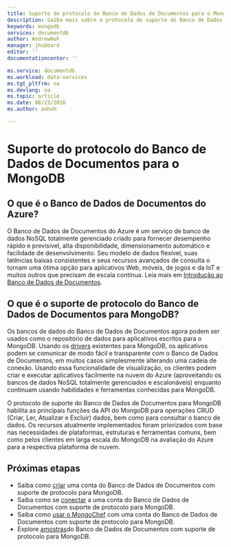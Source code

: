 ```yaml
---
title: Suporte do protocolo do Banco de Dados de Documentos para o MongoDB | Microsoft Docs
description: Saiba mais sobre o protocolo de suporte do Banco de Dados de Documentos para MongoDB, agora disponível na versão de visualização pública.
keywords: mongodb
services: documentdb
author: AndrewHoh
manager: jhubbard
editor: ''
documentationcenter: ''

ms.service: documentdb
ms.workload: data-services
ms.tgt_pltfrm: na
ms.devlang: na
ms.topic: article
ms.date: 08/23/2016
ms.author: anhoh

---
```

# <a name="documentdb-protocol-support-for-mongodb"></a>Suporte do protocolo do Banco de Dados de Documentos para o MongoDB
## <a name="what-is-azure-documentdb?"></a>O que é o Banco de Dados de Documentos do Azure?
O Banco de Dados de Documentos do Azure é um serviço de banco de dados NoSQL totalmente gerenciado criado para fornecer desempenho rápido e previsível, alta disponibilidade, dimensionamento automático e facilidade de desenvolvimento. Seu modelo de dados flexível, suas latências baixas consistentes e seus recursos avançados de consulta o tornam uma ótima opção para aplicativos Web, móveis, de jogos e da IoT e muitos outros que precisam de escala contínua. Leia mais em [Introdução ao Banco de Dados de Documentos](documentdb-introduction.md).

## <a name="what-is-documentdb-protocol-support-for-mongodb?"></a>O que é o suporte de protocolo do Banco de Dados de Documentos para MongoDB?
Os bancos de dados do Banco de Dados de Documentos agora podem ser usados como o repositório de dados para aplicativos escritos para o MongoDB. Usando os [drivers](https://docs.mongodb.org/ecosystem/drivers/) existentes para MongoDB, os aplicativos podem se comunicar de modo fácil e transparente com o Banco de Dados de Documentos, em muitos casos simplesmente alterando uma cadeia de conexão.  Usando essa funcionalidade de visualização, os clientes podem criar e executar aplicativos facilmente na nuvem do Azure (aproveitando os bancos de dados NoSQL totalmente gerenciados e escalonáveis) enquanto continuam usando habilidades e ferramentas conhecidas para MongoDB.

O protocolo de suporte do Banco de Dados de Documentos para MongoDB habilita as principais funções da API do MongoDB para operações CRUD (Criar, Ler, Atualizar e Excluir) dados, bem como para consultar o banco de dados. Os recursos atualmente implementados foram priorizados com base nas necessidades de plataformas, estruturas e ferramentas comuns, bem como pelos clientes em larga escala do MongoDB na avaliação do Azure para a respectiva plataforma de nuvem.

## <a name="next-steps"></a>Próximas etapas
* Saiba como [criar](documentdb-create-mongodb-account.md) uma conta do Banco de Dados de Documentos com suporte de protocolo para MongoDB.
* Saiba como se [conectar](documentdb-connect-mongodb-account.md) a uma conta do Banco de Dados de Documentos com suporte de protocolo para MongoDB.
* Saiba como [usar o MongoChef](documentdb-mongodb-mongochef.md) com uma conta do Banco de Dados de Documentos com suporte de protocolo para MongoDB.
* Explore [amostras](documentdb-mongodb-samples.md)do Banco de Dados de Documentos com suporte de protocolo para MongoDB.

<!--HONumber=Oct16_HO2-->


